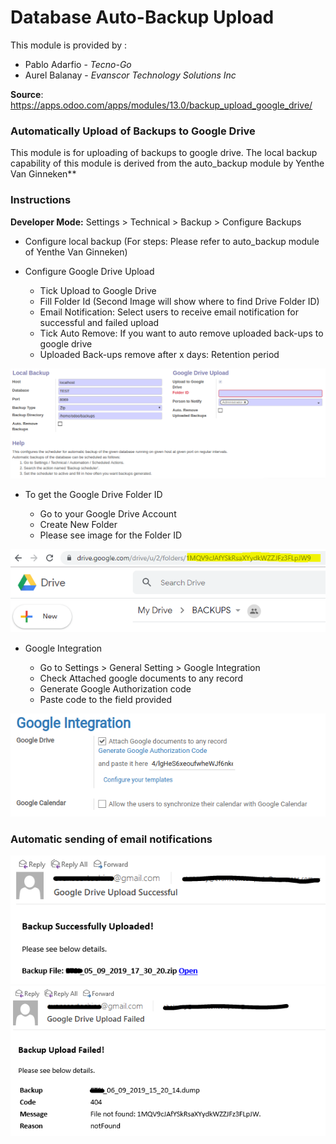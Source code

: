 Database Auto-Backup Upload
===========================

This module is provided by :
 - Pablo Adarfio - *Tecno-Go*
 - Aurel Balanay - *Evanscor Technology Solutions Inc*


**Source**: https://apps.odoo.com/apps/modules/13.0/backup_upload_google_drive/

### Automatically Upload of Backups to Google Drive


This module is for uploading of backups to google drive. The local backup capability of this module is derived from the auto_backup module by Yenthe Van Ginneken**


### Instructions

**Developer Mode:** Settings > Technical > Backup > Configure Backups

 - Configure local backup (For steps: Please refer to auto_backup module of Yenthe Van Ginneken)
   
 - Configure Google Drive Upload
   
    - Tick Upload to Google Drive
    - Fill Folder Id (Second Image will show where to find Drive Folder ID)
    - Email Notification: Select users to receive email notification for successful and failed upload
    - Tick Auto Remove: If you want to auto remove uploaded back-ups to google drive
    - Uploaded Back-ups remove after x days: Retention period

![overview](static/description/overview.PNG)


 - To get the Google Drive Folder ID
   
     - Go to your Google Drive Account
     - Create New Folder
     - Please see image for the Folder ID

![folder](static/description/folder.PNG)



 - Google Integration

    - Go to Settings > General Setting > Google Integration
    - Check Attached google documents to any record
    - Generate Google Authorization code
    - Paste code to the field provided

![integration](static/description/integration.PNG)


### Automatic sending of email notifications

![successful_mail](static/description/successful_mail.PNG)
![failed_mail](static/description/failed_mail.PNG)

